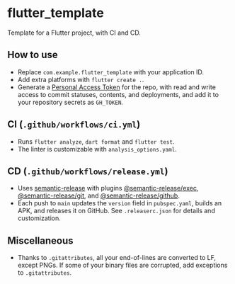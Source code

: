 # flutter_template

Template for a Flutter project, with CI and CD.

## How to use

- Replace `com.example.flutter_template` with your application ID.
- Add extra platforms with `flutter create .`.
- Generate a [Personal Access Token](https://github.com/settings/tokens) for the repo, with read and
  write access to commit statuses, contents, and deployments, and add it to your repository secrets
  as `GH_TOKEN`.

## CI (`.github/workflows/ci.yml`)

- Runs `flutter analyze`, `dart format` and `flutter test`.
- The linter is customizable with `analysis_options.yaml`.

## CD (`.github/workflows/release.yml`)

- Uses [semantic-release](https://semantic-release.gitbook.io/semantic-release/) with plugins
  [@semantic-release/exec](https://github.com/semantic-release/exec),
  [@semantic-release/git](https://github.com/semantic-release/git), and
  [@semantic-release/github](https://github.com/semantic-release/github).
- Each push to `main` updates the `version` field in `pubspec.yaml`, builds an APK, and releases it
  on GitHub. See `.releaserc.json` for details and customization.

## Miscellaneous

- Thanks to `.gitattributes`, all your end-of-lines are converted to LF, except PNGs. If some of
  your binary files are corrupted, add exceptions to `.gitattributes`.
